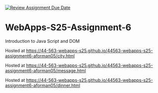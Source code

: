 [![Review Assignment Due Date](https://classroom.github.com/assets/deadline-readme-button-22041afd0340ce965d47ae6ef1cefeee28c7c493a6346c4f15d667ab976d596c.svg)](https://classroom.github.com/a/URRZ2TIg)
# WebApps-S25-Assignment-6
Introduction to Java Script and DOM

Hosted at https://44-563-webapps-s25.github.io/44563-webapps-s25-assignment6-aforman05/city.html

Hosted at https://44-563-webapps-s25.github.io/44563-webapps-s25-assignment6-aforman05/message.html

Hosted at https://44-563-webapps-s25.github.io/44563-webapps-s25-assignment6-aforman05/dinner.html

